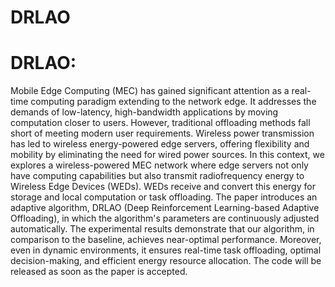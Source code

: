 # DRLAO
# DRLAO:
  Mobile Edge Computing (MEC) has gained significant attention as a real-time computing paradigm extending to the network edge. It addresses the demands of low-latency, high-bandwidth applications by moving computation closer to users. However, traditional offloading methods fall short of meeting modern user requirements.
  Wireless power transmission has led to wireless energy-powered edge servers, offering flexibility and mobility by eliminating the need for wired power sources.
  In this context, we explores a wireless-powered MEC network where edge servers not only have computing capabilities but also transmit radiofrequency energy to Wireless Edge Devices (WEDs). WEDs receive and convert this energy for storage and local computation or task offloading. The paper introduces an adaptive algorithm, DRLAO (Deep Reinforcement Learning-based Adaptive Offloading), in which the algorithm's parameters are continuously adjusted automatically. 
The experimental results demonstrate that our algorithm, in comparison to the baseline, achieves near-optimal performance. Moreover, even in dynamic environments, it ensures real-time task offloading, optimal decision-making, and efficient energy resource allocation.
The code will be released as soon as the paper is accepted.
